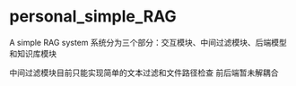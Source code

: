 # personal_simple_RAG
A simple RAG system
系统分为三个部分：交互模块、中间过滤模块、后端模型和知识库模块

中间过滤模块目前只能实现简单的文本过滤和文件路径检查
前后端暂未解耦合
